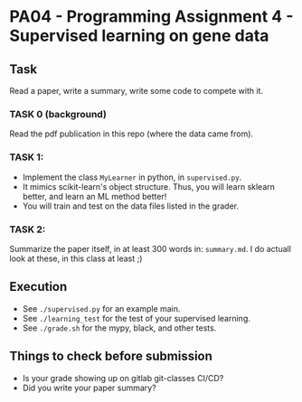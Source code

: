 # PA04 - Programming Assignment 4 - Supervised learning on gene data

## Task
Read a paper, write a summary, write some code to compete with it.

### TASK 0 (background)
Read the pdf publication in this repo (where the data came from).

### TASK 1:
* Implement the class `MyLearner` in python, in `supervised.py`.
* It mimics scikit-learn's object structure. 
  Thus, you will learn sklearn better, and learn an ML method better!
* You will train and test on the data files listed in the grader.

### TASK 2:
Summarize the paper itself, in at least 300 words in: `summary.md`.
I do actuall look at these, in this class at least ;)

## Execution
* See `./supervised.py` for an example main.
* See `./learning_test` for the test of your supervised learning.
* See `./grade.sh` for the mypy, black, and other tests.

## Things to check before submission
* Is your grade showing up on gitlab git-classes CI/CD?
* Did you write your paper summary?
